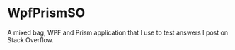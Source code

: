 # WpfPrismSO

A mixed bag, WPF and Prism application that I use to test answers I post on Stack Overflow.
